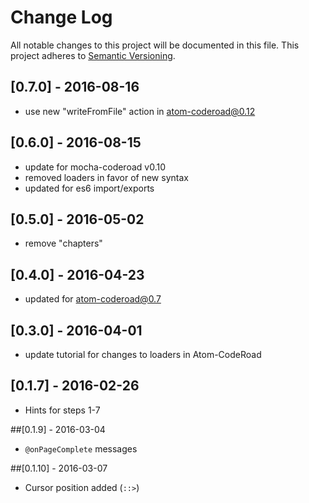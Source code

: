 # Change Log
All notable changes to this project will be documented in this file.
This project adheres to [Semantic Versioning](http://semver.org/).

## [0.7.0] - 2016-08-16
- use new "writeFromFile" action in atom-coderoad@0.12

## [0.6.0] - 2016-08-15
- update for mocha-coderoad v0.10
- removed loaders in favor of new syntax
- updated for es6 import/exports

## [0.5.0] - 2016-05-02
- remove "chapters"

## [0.4.0] - 2016-04-23
- updated for atom-coderoad@0.7

## [0.3.0] - 2016-04-01
- update tutorial for changes to loaders in Atom-CodeRoad

## [0.1.7] - 2016-02-26
- Hints for steps 1-7

##[0.1.9] - 2016-03-04
- `@onPageComplete` messages

##[0.1.10] - 2016-03-07
- Cursor position added (`::>`)
